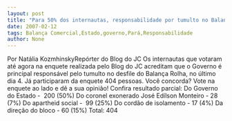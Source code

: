 ```yaml
---
layout: post
title: "Para 50% dos internautas, responsabilidade por tumulto no Balança Rolha é do Governo do Estado"
date: 2007-02-12
tags: Balança Comercial,Estado,governo,Pará,Responsabilidade
author: None
---
```

Por Natália KozmhinskyRepórter do Blog do JC 
Os internautas que votaram até agora na enquete realizada pelo Blog do JC acreditam que o Governo é principal responsável pelo tumulto no desfile do Balança Rolha, no último dia 4. 
Já&nbsp;participaram da enquete 404 pessoas. 
Você concorda? Vote na enquete ao lado e dê a sua opinião!
Confira resultado parcial:
Do Governo do Estado -&nbsp; 200 (50%) 
Do coronel exonerado José Edílson Monteiro - 28 (7%) 
Do apartheid social -&nbsp; 99 (25%) 
Do cordão de isolamento - 17 (4%) 
Da direção do bloco - 60 (15%)
Total: 404 